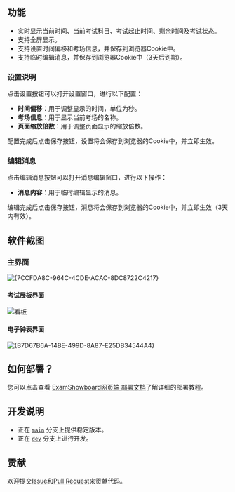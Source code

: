 ## 功能

- 实时显示当前时间、当前考试科目、考试起止时间、剩余时间及考试状态。
- 支持全屏显示。
- 支持设置时间偏移和考场信息，并保存到浏览器Cookie中。
- 支持临时编辑消息，并保存到浏览器Cookie中（3天后到期）。

### 设置说明

点击设置按钮可以打开设置窗口，进行以下配置：

- **时间偏移**：用于调整显示的时间，单位为秒。
- **考场信息**：用于显示当前考场的名称。
- **页面缩放倍数**：用于调整页面显示的缩放倍数。

配置完成后点击保存按钮，设置将会保存到浏览器的Cookie中，并立即生效。

### 编辑消息

点击编辑消息按钮可以打开消息编辑窗口，进行以下操作：

- **消息内容**：用于临时编辑显示的消息。

编辑完成后点击保存按钮，消息将会保存到浏览器的Cookie中，并立即生效（3天内有效）。

## 软件截图

### 主界面
![{7CCFDA8C-964C-4CDE-ACAC-8DC8722C4217}](https://github.com/user-attachments/assets/fe9bd451-deb1-4e5c-9eb5-48ff9aa4e155)

#### 考试展板界面
![看板](https://github.com/user-attachments/assets/1e01f0e9-7ddf-4c03-b84e-b1e575beb6c8)

#### 电子钟表界面   
![{B7D67B6A-14BE-499D-8A87-E25DB34544A4}](https://github.com/user-attachments/assets/b01de8a3-d991-43f8-9225-16152543fb72)

## 如何部署？   
 您可以点击查看 [ExamShowboard网页端 部署文档](https://github.com/fhzit/ExamSchedule/wiki)了解详细的部署教程。   

## 开发说明

- 正在 [`main`](https://github.com/ExamAware/ExamSchedule/commits/master) 分支上提供稳定版本。
- 正在 [`dev`](https://github.com/ExamAware/ExamSchedule/commits/dev) 分支上进行开发。

## 贡献

欢迎提交[Issue](https://github.com/ExamAware/ExamSchedule/issues)和[Pull Request](https://github.com/ExamAware/ExamSchedule/pulls)来贡献代码。
